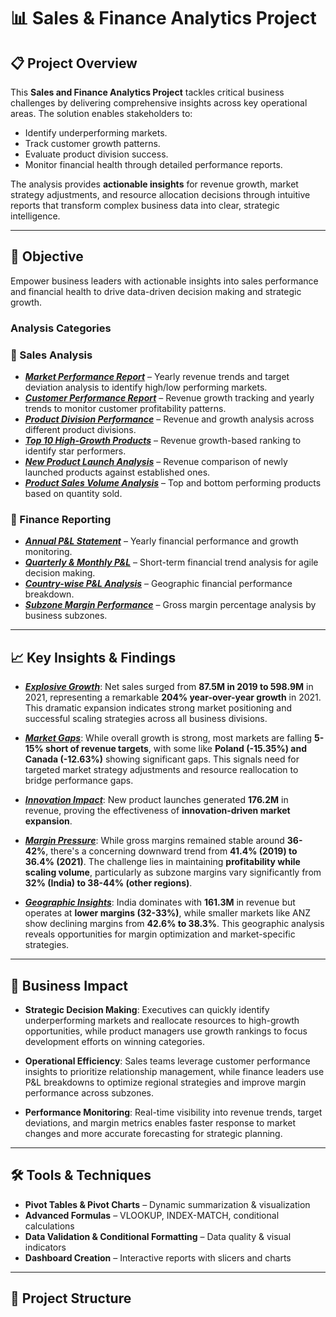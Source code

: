 # 📊 Sales & Finance Analytics Project

## 📋 Project Overview
This **Sales and Finance Analytics Project** tackles critical business challenges by delivering comprehensive insights across key operational areas. The solution enables stakeholders to:

- Identify underperforming markets.  
- Track customer growth patterns.  
- Evaluate product division success.  
- Monitor financial health through detailed performance reports.  

The analysis provides **actionable insights** for revenue growth, market strategy adjustments, and resource allocation decisions through intuitive reports that transform complex business data into clear, strategic intelligence.

---

## 🎯 Objective
Empower business leaders with actionable insights into sales performance and financial health to drive data-driven decision making and strategic growth.

### Analysis Categories

### 🔹 Sales Analysis
- _[**Market Performance Report**](https://github.com/Sahu-Ashwani/Sales-and-finance-analysis/blob/main/Market%20Performance%20Report.pdf)_ – Yearly revenue trends and target deviation analysis to identify high/low performing markets.  
- _[**Customer Performance Report**](https://github.com/Sahu-Ashwani/Sales-and-finance-analysis/blob/main/Customer%20Performance%20Report.pdf)_ – Revenue growth tracking and yearly trends to monitor customer profitability patterns.  
- _[**Product Division Performance**](https://github.com/Sahu-Ashwani/Sales-and-finance-analysis/blob/main/Division%20Performance%20Report.pdf)_ – Revenue and growth analysis across different product divisions.  
- _[**Top 10 High-Growth Products**](https://github.com/Sahu-Ashwani/Sales-and-finance-analysis/blob/main/Top%20Products.pdf)_ – Revenue growth-based ranking to identify star performers.  
- _[**New Product Launch Analysis**](https://github.com/Sahu-Ashwani/Sales-and-finance-analysis/blob/main/New%20Product%20Report.pdf)_ – Revenue comparison of newly launched products against established ones.  
- _[**Product Sales Volume Analysis**](https://github.com/Sahu-Ashwani/Sales-and-finance-analysis/blob/main/Volume%20Analysis.pdf)_ – Top and bottom performing products based on quantity sold.  

### 🔹 Finance Reporting
- _[**Annual P&L Statement**](https://github.com/Sahu-Ashwani/Sales-and-finance-analysis/blob/main/Yearly%20Finanace%20report.pdf)_ – Yearly financial performance and growth monitoring.  
- _[**Quarterly & Monthly P&L**](https://github.com/Sahu-Ashwani/Sales-and-finance-analysis/blob/main/Monthly%20and%20Quaterly%20Finance%20report.pdf)_ – Short-term financial trend analysis for agile decision making.  
- _[**Country-wise P&L Analysis**](https://github.com/Sahu-Ashwani/Sales-and-finance-analysis/blob/main/Market%20Finance%20report.pdf)_ – Geographic financial performance breakdown.  
- _[**Subzone Margin Performance**](https://github.com/Sahu-Ashwani/Sales-and-finance-analysis/blob/main/Gross%20Margin%20by%20subzones.pdf)_ – Gross margin percentage analysis by business subzones.  

---

## 📈 Key Insights & Findings
- _[**Explosive Growth**](https://github.com/Sahu-Ashwani/Sales-and-finance-analysis/blob/main/Yearly%20Finanace%20report.pdf)_: Net sales surged from **87.5M in 2019 to 598.9M** in 2021, representing a remarkable **204% year-over-year growth** in 2021. This dramatic expansion indicates strong market positioning and successful scaling strategies across all business divisions.

- _[**Market Gaps**](https://github.com/Sahu-Ashwani/Sales-and-finance-analysis/blob/main/Market%20Performance%20Report.pdf)_: While overall growth is strong, most markets are falling **5-15% short of revenue targets**, with some like **Poland (-15.35%) and Canada (-12.63%)** showing significant gaps. This signals need for targeted market strategy adjustments and resource reallocation to bridge performance gaps.  

- _[**Innovation Impact**](https://github.com/Sahu-Ashwani/Sales-and-finance-analysis/blob/main/New%20Product%20Report.pdf)_: New product launches generated **176.2M** in revenue, proving the effectiveness of **innovation-driven market expansion**.  

- _[**Margin Pressure**](https://github.com/Sahu-Ashwani/Sales-and-finance-analysis/blob/main/Gross%20Margin%20by%20subzones.pdf)_: While gross margins remained stable around **36-42%**, there's a concerning downward trend from **41.4% (2019) to 36.4% (2021)**. The challenge lies in maintaining **profitability while scaling volume**, particularly as subzone margins vary significantly from **32% (India) to 38-44% (other regions)**.

- _[**Geographic Insights**](https://github.com/Sahu-Ashwani/Sales-and-finance-analysis/blob/main/Gross%20Margin%20by%20subzones.pdf)_: India dominates with **161.3M** in revenue but operates at **lower margins (32-33%)**, while smaller markets like ANZ show declining margins from **42.6% to 38.3%**. This geographic analysis reveals opportunities for margin optimization and market-specific strategies.
---

## 💼 Business Impact
- **Strategic Decision Making**: Executives can quickly identify underperforming markets and reallocate resources to high-growth opportunities, while product managers use growth rankings to focus development efforts on winning categories.

- **Operational Efficiency**: Sales teams leverage customer performance insights to prioritize relationship management, while finance leaders use P&L breakdowns to optimize regional strategies and improve margin performance across subzones.

- **Performance Monitoring**: Real-time visibility into revenue trends, target deviations, and margin metrics enables faster response to market changes and more accurate forecasting for strategic planning.

---
## 🛠️ Tools & Techniques
- **Pivot Tables & Pivot Charts** – Dynamic summarization & visualization  
- **Advanced Formulas** – VLOOKUP, INDEX-MATCH, conditional calculations  
- **Data Validation & Conditional Formatting** – Data quality & visual indicators  
- **Dashboard Creation** – Interactive reports with slicers and charts  

---

## 📁 Project Structure
